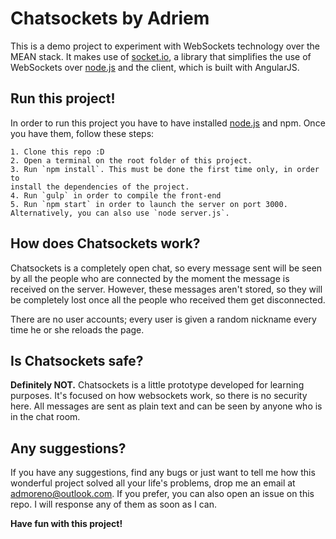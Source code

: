 Chatsockets by Adriem
=====================

This is a demo project to experiment with WebSockets technology over the MEAN
stack. It makes use of [socket.io](http://socket.io), a library that simplifies
the use of WebSockets over [node.js](http://nodejs.org) and the client, which is
built with AngularJS.

Run this project!
-----------------

In order to run this project you have to have installed
[node.js](http://nodejs.org) and npm. Once you have them, follow these steps:

    1. Clone this repo :D
    2. Open a terminal on the root folder of this project.
    3. Run `npm install`. This must be done the first time only, in order to
    install the dependencies of the project.
    4. Run `gulp` in order to compile the front-end
    5. Run `npm start` in order to launch the server on port 3000.
    Alternatively, you can also use `node server.js`.

How does Chatsockets work?
--------------------------

Chatsockets is a completely open chat, so every message sent will be seen by all
the people who are connected by the moment the message is received on the
server. However, these messages aren't stored, so they will be completely lost
once all the people who received them get disconnected.

There are no user accounts; every user is given a random nickname every time he
or she reloads the page.

Is Chatsockets safe?
--------------------

**Definitely NOT.** Chatsockets is a little prototype developed for learning
purposes. It's focused on how websockets work, so there is no security here. All
messages are sent as plain text and can be seen by anyone who is in the chat
room.

Any suggestions?
----------------

If you have any suggestions, find any bugs or just want to tell me how this
wonderful project solved all your life's problems, drop me an email at
[admoreno@outlook.com](mailto:admoreno@outlook.com). If you prefer, you can also
open an issue on this repo. I will response any of them as soon as I can.

**Have fun with this project!**
